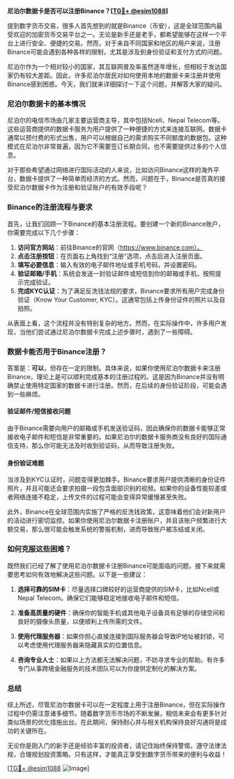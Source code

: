 **尼泊尔数据卡是否可以注册Binance？[[TG💪+ @esim1088](https://t.me/s/esim1088)]**

提到数字货币交易，很多人首先想到的就是Binance（币安），这是全球范围内最受欢迎的加密货币交易平台之一。无论是新手还是老手，都希望能够在这样一个平台上进行安全、便捷的交易。然而，对于来自不同国家和地区的用户来说，注册Binance可能会遇到各种各样的限制，尤其是涉及到身份验证和支付方式的问题。

尼泊尔作为一个相对较小的国家，其互联网普及率虽然逐年增长，但相较于发达国家仍有较大差距。因此，许多尼泊尔居民对如何使用本地的数据卡来注册并使用Binance感到困惑。今天，我们就来详细探讨一下这个问题，并解答大家的疑问。

### 尼泊尔数据卡的基本情况

尼泊尔的电信市场由几家主要运营商主导，其中包括Ncell、Nepal Telecom等。这些运营商提供的数据卡服务为用户提供了一种便捷的方式来连接互联网。数据卡通常以预付费的形式出售，用户可以根据自己的需求购买不同额度的数据包。这种模式在尼泊尔非常普遍，因为它不需要签订长期合同，也不需要提供过多的个人信息。

对于那些希望通过网络进行国际活动的人来说，比如访问Binance这样的海外平台，数据卡提供了一种简单而经济的方式。然而，问题在于，Binance是否真的接受尼泊尔数据卡作为注册和验证账户的有效手段呢？

### Binance的注册流程与要求

首先，让我们回顾一下Binance的基本注册流程。要创建一个新的Binance账户，你需要完成以下几个步骤：

1. **访问官方网站**：前往Binance的官网（https://www.binance.com）。
2. **点击注册按钮**：在页面右上角找到“注册”选项，点击后进入注册页面。
3. **填写必要信息**：输入有效的电子邮件地址或手机号码，并设置密码。
4. **验证邮箱/手机**：系统会发送一封验证邮件或短信到你的邮箱或手机，按照提示完成验证。
5. **完成KYC认证**：为了满足反洗钱法规的要求，Binance要求所有用户完成身份验证（Know Your Customer, KYC）。这通常包括上传身份证件的照片以及自拍照。

从表面上看，这个流程并没有特别复杂的地方。然而，在实际操作中，许多用户发现，当他们尝试通过尼泊尔数据卡完成上述步骤时，遇到了一些障碍。

### 数据卡能否用于Binance注册？

答案是：**可以**，但存在一定的限制。具体来说，如果你使用尼泊尔数据卡来注册Binance，理论上是可以顺利完成基本的注册过程的。这是因为Binance并没有明确禁止使用特定国家的数据卡进行注册。然而，在后续的身份验证阶段，可能会遇到一些麻烦。

#### 验证邮件/短信接收问题
由于Binance需要向用户的邮箱或手机发送验证码，因此确保你的数据卡能够正常接收电子邮件和短信是非常重要的。如果尼泊尔的数据卡服务商没有良好的国际通信支持，那么你可能无法及时收到验证码，从而导致注册失败。

#### 身份验证难题
当涉及到KYC认证时，问题变得更加棘手。Binance要求用户提供清晰的身份证件照片，并且可能还会要求拍摄一段包含面部识别的视频。如果你的设备性能较差或者网络连接不稳定，上传文件的过程可能会变得异常缓慢甚至失败。

此外，Binance在全球范围内实施了严格的反洗钱政策，这意味着他们会对新用户的活动进行密切监控。如果你使用尼泊尔数据卡注册账户，并且该账户频繁进行大额交易，那么很可能会触发系统的警报机制，进而导致账户被冻结或关闭。

### 如何克服这些困难？

既然我们已经了解了使用尼泊尔数据卡注册Binance可能面临的问题，接下来就需要思考如何有效地解决这些问题。以下是一些建议：

1. **选择可靠的SIM卡**：尽量选择口碑较好的运营商提供的SIM卡，比如Ncell或Nepal Telecom。确保它们能够稳定地接收电子邮件和短信。
   
2. **准备高质量的硬件**：确保你的智能手机或其他电子设备具有足够的存储空间和良好的摄像头质量，以便顺利上传所需的文件。

3. **使用代理服务器**：如果你担心直接连接到国际服务器会导致IP地址被封锁，可以考虑使用代理服务器来隐藏真实的位置信息。

4. **咨询专业人士**：如果以上方法都无法解决问题，不妨寻求专业的帮助。有许多专门从事跨境金融服务的技术团队可以为你提供定制化的解决方案。

### 总结

综上所述，尽管尼泊尔数据卡可以在一定程度上用于注册Binance，但在实际操作过程中仍需注意诸多细节。随着数字货币市场的不断发展，相信未来会有更多针对类似场景的优化措施出台。在此期间，保持耐心并与相关机构保持良好沟通将是成功的关键所在。

无论你是刚入门的新手还是经验丰富的投资者，请记住始终保持警惕，遵守法律法规，合理规划投资策略。只有这样，才能真正享受到数字货币带来的便利与收益！

[[TG💪+ @esim1088](https://t.me/s/esim1088) ![Image](https://i.postimg.cc/4NQfJmqS/Snipaste-2025-05-13-00-14-12.png)]